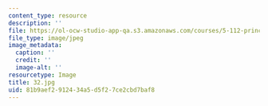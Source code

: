 ```yaml
---
content_type: resource
description: ''
file: https://ol-ocw-studio-app-qa.s3.amazonaws.com/courses/5-112-principles-of-chemical-science-fall-2005/81b9aef2912434a5d5f27ce2cbd7baf8_32.jpg
file_type: image/jpeg
image_metadata:
  caption: ''
  credit: ''
  image-alt: ''
resourcetype: Image
title: 32.jpg
uid: 81b9aef2-9124-34a5-d5f2-7ce2cbd7baf8
---
```

